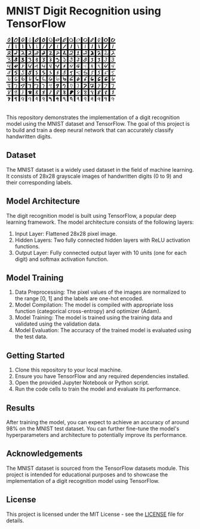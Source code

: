 # MNIST Digit Recognition using TensorFlow

![MNIST](./download.png)

<br>
This repository demonstrates the implementation of a digit recognition model using the MNIST dataset and TensorFlow. The goal of this project is to build and train a deep neural network that can accurately classify handwritten digits.

## Dataset

The MNIST dataset is a widely used dataset in the field of machine learning. It consists of 28x28 grayscale images of handwritten digits (0 to 9) and their corresponding labels.

## Model Architecture

The digit recognition model is built using TensorFlow, a popular deep learning framework. The model architecture consists of the following layers:

1. Input Layer: Flattened 28x28 pixel image.
2. Hidden Layers: Two fully connected hidden layers with ReLU activation functions.
3. Output Layer: Fully connected output layer with 10 units (one for each digit) and softmax activation function.

## Model Training

1. Data Preprocessing: The pixel values of the images are normalized to the range [0, 1] and the labels are one-hot encoded.
2. Model Compilation: The model is compiled with appropriate loss function (categorical cross-entropy) and optimizer (Adam).
3. Model Training: The model is trained using the training data and validated using the validation data.
4. Model Evaluation: The accuracy of the trained model is evaluated using the test data.

## Getting Started

1. Clone this repository to your local machine.
2. Ensure you have TensorFlow and any required dependencies installed.
3. Open the provided Jupyter Notebook or Python script.
4. Run the code cells to train the model and evaluate its performance.

## Results

After training the model, you can expect to achieve an accuracy of around 98% on the MNIST test dataset. You can further fine-tune the model's hyperparameters and architecture to potentially improve its performance.

## Acknowledgements

The MNIST dataset is sourced from the TensorFlow datasets module. This project is intended for educational purposes and to showcase the implementation of a digit recognition model using TensorFlow.

## License

This project is licensed under the MIT License - see the [LICENSE](LICENSE) file for details.
